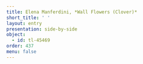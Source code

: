 ```yaml
---
title: Elena Manferdini, *Wall Flowers (Clover)*
short_title: ' '
layout: entry
presentation: side-by-side
object:
  - id: tl-45469
order: 437
menu: false
---
```

